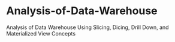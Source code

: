 # Analysis-of-Data-Warehouse
Analysis of Data Warehouse Using Slicing, Dicing, Drill Down, and Materialized View Concepts 
